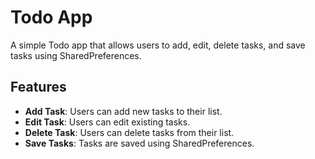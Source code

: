 # Todo App

A simple Todo app that allows users to add, edit, delete tasks, and save tasks using SharedPreferences.

## Features

- **Add Task**: Users can add new tasks to their list.
- **Edit Task**: Users can edit existing tasks.
- **Delete Task**: Users can delete tasks from their list.
- **Save Tasks**: Tasks are saved using SharedPreferences.
